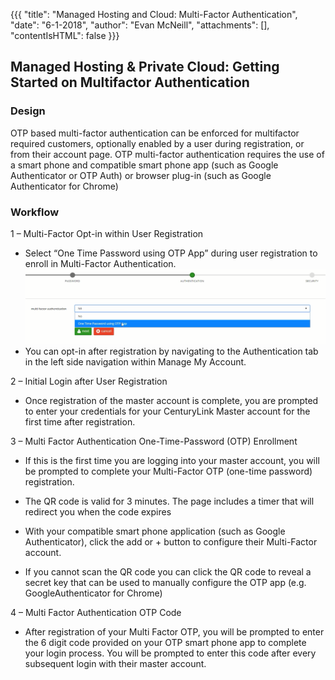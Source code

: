 {{{ "title": "Managed Hosting and Cloud: Multi-Factor Authentication", "date": "6-1-2018", "author": "Evan McNeill", "attachments": [], "contentIsHTML": false }}}

## Managed Hosting & Private Cloud: Getting Started on Multifactor Authentication
### Design
OTP based multi-factor authentication can be enforced for multifactor required customers, optionally enabled by a user during registration, or from their account page.
OTP multi-factor authentication requires the use of a smart phone and compatible smart phone app (such as Google Authenticator or OTP Auth) or browser plug-in (such as Google Authenticator for Chrome)
### Workflow
1 – Multi-Factor Opt-in within User Registration
*	Select “One Time Password using OTP App” during user registration to enroll in Multi-Factor Authentication.
<kbd>![MFA-1.PNG](../images/MFA-1.png)</kbd>
* You can opt-in after registration by navigating to the Authentication tab in the left side navigation within Manage My Account.

2 – Initial Login after User Registration
* Once registration of the master account is complete, you are prompted to enter your credentials for your CenturyLink Master account for the first time after registration.  

3 – Multi Factor Authentication One-Time-Password (OTP) Enrollment
* If this is the first time you are logging into your master account, you will be prompted to complete your Multi-Factor OTP (one-time password) registration.  
  
* The QR code is valid for 3 minutes. The page includes a timer that will redirect you when the code expires
* With your compatible smart phone application (such as Google Authenticator), click the add or + button to configure their Multi-Factor account.
 
* If you cannot scan the QR code you can click the QR code to reveal a secret key that can be used to manually configure the OTP app (e.g. GoogleAuthenticator for Chrome) 
  
4 – Multi Factor Authentication OTP Code
* After registration of your Multi Factor OTP, you will be prompted to enter the 6 digit code provided on your OTP smart phone app to complete your login process.  You will be prompted to enter this code after every subsequent login with their master account.
 
 
